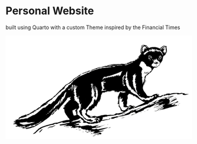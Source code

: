 # Personal Website

built using Quarto with a custom Theme inspired by the Financial Times

![](images/marder.png)
